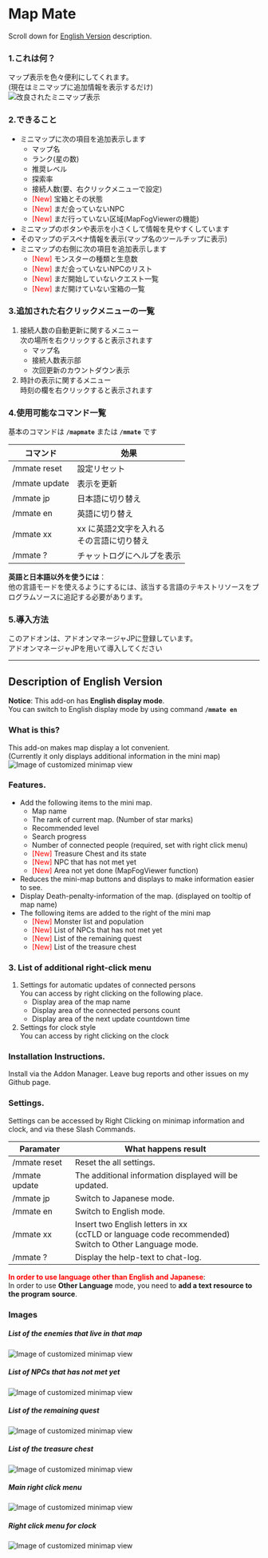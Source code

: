 ﻿
# Map Mate
Scroll down for [English Version](#description-of-english-version) description.
### 1.これは何？
マップ表示を色々便利にしてくれます。  
(現在はミニマップに追加情報を表示するだけ)  
![改良されたミニマップ表示](https://github.com/Toukibi/ToSAddon/blob/ForImage/MapMate/image/MapMate_MiniMap.png?raw=true)
### 2.できること
* ミニマップに次の項目を追加表示します  
  * マップ名
  * ランク(星の数)
  * 推奨レベル
  * 探索率
  * 接続人数(要、右クリックメニューで設定)
  * <span style="color:red;">[New] </span>宝箱とその状態
  * <span style="color:red;">[New] </span>まだ会っていないNPC
  * <span style="color:red;">[New] </span>まだ行っていない区域(MapFogViewerの機能)
* ミニマップのボタンや表示を小さくして情報を見やすくしています
* そのマップのデスペナ情報を表示(マップ名のツールチップに表示)
* ミニマップの右側に次の項目を追加表示します
  * <span style="color:red;">[New] </span>モンスターの種類と生息数
  * <span style="color:red;">[New] </span>まだ会っていないNPCのリスト
  * <span style="color:red;">[New] </span>まだ開始していないクエスト一覧
  * <span style="color:red;">[New] </span>まだ開けていない宝箱の一覧

### 3.追加された右クリックメニューの一覧
1. 接続人数の自動更新に関するメニュー  
    次の場所を右クリックすると表示されます
    * マップ名
    * 接続人数表示部
    * 次回更新のカウントダウン表示
1. 時計の表示に関するメニュー  
    時刻の欄を右クリックすると表示されます

### 4.使用可能なコマンド一覧
基本のコマンドは **`/mapmate`** または **`/mmate`** です  

|コマンド|効果|
|---|---|
|/mmate reset|設定リセット|
|/mmate update|表示を更新|
|/mmate jp|日本語に切り替え|
|/mmate en|英語に切り替え|
|/mmate xx|xx に英語2文字を入れる<br>その言語に切り替え|
|/mmate ?|チャットログにヘルプを表示|

**英語と日本語以外を使うには**：  
他の言語モードを使えるようにするには、該当する言語のテキストリソースをプログラムソースに追記する必要があります。

### 5.導入方法
このアドオンは、アドオンマネージャJPに登録しています。  
アドオンマネージャJPを用いて導入してください  

---
## Description of English Version 
  
**Notice**: This add-on has **English display mode**.  
You can switch to English display mode by using command **`/mmate en`**  
### What is this?
This add-on makes map display a lot convenient.  
(Currently it only displays additional information in the mini map)  
![Image of customized minimap view](https://github.com/Toukibi/ToSAddon/blob/ForImage/MapMate/image/MapMate_MiniMap2_en.jpg?raw=true)
### Features.
* Add the following items to the mini map.
  * Map name
  * The rank of current map. (Number of star marks)
  * Recommended level
  * Search progress
  * Number of connected people (required, set with right click menu)
  * <span style="color:red;">[New] </span>Treasure Chest and its state
  * <span style="color:red;">[New] </span>NPC that has not met yet
  * <span style="color:red;">[New] </span>Area not yet done (MapFogViewer function)
* Reduces the mini-map buttons and displays to make information easier to see.
* Display Death-penalty-information of the map. (displayed on tooltip of map name)
* The following items are added to the right of the mini map
  * <span style="color:red;">[New] </span>Monster list and population
  * <span style="color:red;">[New] </span>List of NPCs that has not met yet
  * <span style="color:red;">[New] </span>List of the remaining quest
  * <span style="color:red;">[New] </span>List of the treasure chest

### 3. List of additional right-click menu
1. Settings for automatic updates of connected persons  
    You can access by right clicking on the following place.
    * Display area of the map name
    * Display area of the connected persons count
    * Display area of the next update countdown time
1. Settings for clock style  
    You can access by right clicking on the clock

### Installation Instructions.
Install via the Addon Manager. Leave bug reports and other issues on my Github page.

### Settings.
Settings can be accessed by Right Clicking on minimap information and clock, and via these Slash Commands.

|Paramater|What happens result|
|---|---|
|/mmate reset|Reset the all settings.|
|/mmate update|The additional information displayed will be updated.|
|/mmate jp|Switch to Japanese mode.|
|/mmate en|Switch to English mode.|
|/mmate xx|Insert two English letters in xx<br>(ccTLD or language code recommended)<br>Switch to Other Language mode.|
|/mmate ?|Display the help-text to chat-log.|

<span style="color:red;">**In order to use language other than English and Japanese**</span>:  
In order to use **Other Language** mode, you need to **add a text resource to the program source**.

### Images

##### List of the enemies that live in that map
![Image of customized minimap view](https://github.com/Toukibi/ToSAddon/blob/ForImage/MapMate/image/MobList_en.jpg?raw=true)

##### List of NPCs that has not met yet
![Image of customized minimap view](https://github.com/Toukibi/ToSAddon/blob/ForImage/MapMate/image/NpcList_en.jpg?raw=true)

##### List of the remaining quest
![Image of customized minimap view](https://github.com/Toukibi/ToSAddon/blob/ForImage/MapMate/image/QuestList_en.jpg?raw=true)

##### List of the treasure chest
![Image of customized minimap view](https://github.com/Toukibi/ToSAddon/blob/ForImage/MapMate/image/BoxList_en.jpg?raw=true)

##### Main right click menu
![Image of customized minimap view](https://github.com/Toukibi/ToSAddon/blob/ForImage/MapMate/image/cMenuMain_en.jpg?raw=true)

##### Right click menu for clock
![Image of customized minimap view](https://github.com/Toukibi/ToSAddon/blob/ForImage/MapMate/image/cMenuTime_en.jpg?raw=true)
